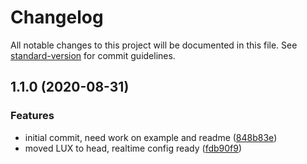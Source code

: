 # Changelog

All notable changes to this project will be documented in this file. See [standard-version](https://github.com/conventional-changelog/standard-version) for commit guidelines.

## 1.1.0 (2020-08-31)


### Features

* initial commit, need work on example and readme ([848b83e](https://github.com/nuxt-community/speedcurve-module/commit/848b83e2bf60bbd30beb4b6518bbf828bd2e964f))
* moved LUX to head, realtime config ready ([fdb90f9](https://github.com/nuxt-community/speedcurve-module/commit/fdb90f9ec97c264d8976d38608fc1b5f3952573b))
